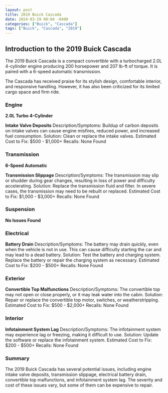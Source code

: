 ```yaml
---
layout: post
title: 2019 Buick Cascada
date: 2024-03-29 00:04 -0400
categories: ["Buick", "Cascada"]
tags: ["Buick", "Cascada", "2019"]
---
```

## Introduction to the 2019 Buick Cascada

The 2019 Buick Cascada is a compact convertible with a turbocharged 2.0L 4-cylinder engine producing 200 horsepower and 207 lb-ft of torque. It is paired with a 6-speed automatic transmission. 

The Cascada has received praise for its stylish design, comfortable interior, and responsive handling. However, it has also been criticized for its limited cargo space and firm ride.

### **Engine**

**2.0L Turbo 4-Cylinder**

**Intake Valve Deposits**
Description/Symptoms: Buildup of carbon deposits on intake valves can cause engine misfires, reduced power, and increased fuel consumption.
Solution: Clean or replace the intake valves.
Estimated Cost to Fix: $500 - $1,000+
Recalls: None Found

### **Transmission**

**6-Speed Automatic**

**Transmission Slippage**
Description/Symptoms: The transmission may slip or shudder during gear changes, resulting in loss of power and difficulty accelerating.
Solution: Replace the transmission fluid and filter. In severe cases, the transmission may need to be rebuilt or replaced.
Estimated Cost to Fix: $1,000 - $3,000+
Recalls: None Found

### **Suspension**

**No Issues Found**

### **Electrical**

**Battery Drain**
Description/Symptoms: The battery may drain quickly, even when the vehicle is not in use. This can cause difficulty starting the car and may lead to a dead battery.
Solution: Test the battery and charging system. Replace the battery or repair the charging system as necessary.
Estimated Cost to Fix: $200 - $500+
Recalls: None Found

### **Exterior**

**Convertible Top Malfunctions**
Description/Symptoms: The convertible top may not open or close properly, or it may leak water into the cabin.
Solution: Repair or replace the convertible top motor, switches, or weatherstripping.
Estimated Cost to Fix: $500 - $2,000+
Recalls: None Found

### **Interior**

**Infotainment System Lag**
Description/Symptoms: The infotainment system may experience lag or freezing, making it difficult to use.
Solution: Update the software or replace the infotainment system.
Estimated Cost to Fix: $200 - $500+
Recalls: None Found

### **Summary**

The 2019 Buick Cascada has several potential issues, including engine intake valve deposits, transmission slippage, electrical battery drain, convertible top malfunctions, and infotainment system lag. The severity and cost of these issues vary, but some of them can be expensive to repair.
